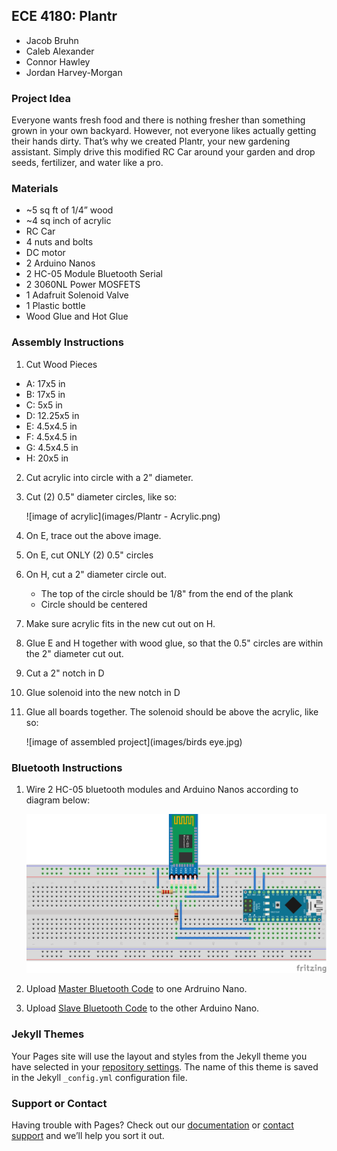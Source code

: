 ## ECE 4180: Plantr
* Jacob Bruhn
* Caleb Alexander
* Connor Hawley
* Jordan Harvey-Morgan

### Project Idea
Everyone wants fresh food and there is nothing fresher than something grown in your own backyard. However, not everyone likes actually getting their hands dirty. That’s why we created Plantr, your new gardening assistant. Simply drive this modified RC Car around your garden and drop seeds, fertilizer, and water like a pro. 

### Materials
* ~5 sq ft of 1/4” wood
* ~4 sq inch of acrylic
* RC Car
* 4 nuts and bolts
* DC motor
* 2 Arduino Nanos
* 2 HC-05 Module Bluetooth Serial
* 2 3060NL Power MOSFETS
* 1 Adafruit Solenoid Valve
* 1 Plastic bottle
* Wood Glue and Hot Glue

### Assembly Instructions
1. Cut Wood Pieces
  * A: 17x5 in
  * B: 17x5 in
  * C: 5x5 in
  * D: 12.25x5 in
  * E: 4.5x4.5 in
  * F: 4.5x4.5 in
  * G: 4.5x4.5 in
  * H: 20x5 in
2. Cut acrylic into circle with a 2" diameter.
3. Cut (2) 0.5" diameter circles, like so: 
   
   ![image of acrylic](images/Plantr - Acrylic.png)
4. On E, trace out the above image.
5. On E, cut ONLY (2) 0.5" circles
6. On H, cut a 2" diameter circle out. 
   * The top of the circle should be 1/8" from the end of the plank
   * Circle should be centered
7. Make sure acrylic fits in the new cut out on H.
8. Glue E and H together with wood glue, so that the 0.5" circles are within the 2" diameter cut out.
9. Cut a 2" notch in D
10. Glue solenoid into the new notch in D
11. Glue all boards together. The solenoid should be above the acrylic, like so: 
    
    ![image of assembled project](images/birds eye.jpg)

### Bluetooth Instructions
1. Wire 2 HC-05 bluetooth modules and Arduino Nanos according to diagram below:

   ![bluetooth wiring](images/Bluetooth-v2_bb.png)
2. Upload [Master Bluetooth Code](masterCodeUI.ino) to one Ardruino Nano.
3. Upload [Slave Bluetooth Code](slaveCode.ino) to the other Arduino Nano.
      
      
      
      
    
    





### Jekyll Themes

Your Pages site will use the layout and styles from the Jekyll theme you have selected in your [repository settings](https://github.com/jharveymorgan/Plantr/settings). The name of this theme is saved in the Jekyll `_config.yml` configuration file.

### Support or Contact

Having trouble with Pages? Check out our [documentation](https://help.github.com/categories/github-pages-basics/) or [contact support](https://github.com/contact) and we’ll help you sort it out.
